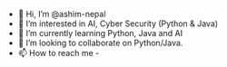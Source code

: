 - 👋 Hi, I’m @ashim-nepal
- 👀 I’m interested in AI, Cyber Security (Python & Java)
- 🌱 I’m currently learning Python, Java and AI
- 💞️ I’m looking to collaborate on Python/Java.
- 📫 How to reach me -

<!---
ashim-nepal/ashim-nepal is a ✨ special ✨ repository because its `README.md` (this file) appears on your GitHub profile.
You can click the Preview link to take a look at your changes.
--->
